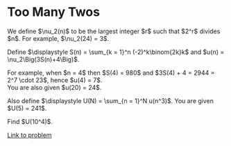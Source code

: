 # Too Many Twos

<p>
We define $\nu_2(n)$ to be the largest integer $r$ such that $2^r$ divides $n$. For example, $\nu_2(24) = 3$.
</p>

<p>
Define $\displaystyle S(n)  = \sum_{k = 1}^n (-2)^k\binom{2k}k$ and $u(n) = \nu_2\Big(3S(n)+4\Big)$.
</p>

<p>
For example, when $n = 4$ then $S(4) = 980$ and $3S(4) + 4 = 2944 = 2^7 \cdot 23$, hence $u(4) = 7$.<br />
You are also given $u(20) = 24$.
</p>

<p>
Also define $\displaystyle U(N) = \sum_{n = 1}^N u(n^3)$. You are given $U(5) = 241$.
</p>

<p>
Find $U(10^4)$.
</p>

[Link to problem](https://projecteuler.net/problem=792)
